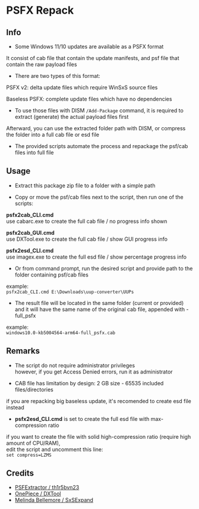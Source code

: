 # PSFX Repack

## Info

- Some Windows 11/10 updates are available as a PSFX format

It consist of cab file that contain the update manifests, and psf file that contain the raw payload files

- There are two types of this format:

PSFX v2: delta update files which require WinSxS source files

Baseless PSFX: complete update files which have no dependencies

- To use those files with DISM `/Add-Package` command, it is required to extract (generate) the actual payload files first

Afterward, you can use the extracted folder path with DISM, or compress the folder into a full cab file or esd file

- The provided scripts automate the process and repackage the psf/cab files into full file

## Usage

- Extract this package zip file to a folder with a simple path

- Copy or move the psf/cab files next to the script, then run one of the scripts:

**psfx2cab_CLI.cmd**  
use cabarc.exe to create the full cab file / no progress info shown

**psfx2cab_GUI.cmd**  
use DXTool.exe to create the full cab file / show GUI progress info

**psfx2esd_CLI.cmd**  
use imagex.exe to create the full esd file / show percentage progress info

- Or from command prompt, run the desired script and provide path to the folder containing psf/cab files

example:  
`psfx2cab_CLI.cmd E:\Downloads\uup-converter\UUPs`

- The result file will be located in the same folder (current or provided)  
and it will have the same name of the original cab file, appended with -full_psfx

example:  
`windows10.0-kb5004564-arm64-full_psfx.cab`

## Remarks

- The script do not require administrator privileges  
however, if you get Access Denied errors, run it as administrator

- CAB file has limitation by design: 2 GB size - 65535 included files/directories

if you are repacking big baseless update, it's recomended to create esd file instead

- **psfx2esd_CLI.cmd** is set to create the full esd file with max-compression ratio

if you want to create the file with solid high-compression ratio (require high amount of CPU/RAM),  
edit the script and uncomment this line:  
`set compress=LZMS`

## Credits

- [PSFExtractor / th1r5bvn23](https://github.com/Secant1006/PSFExtractor)  
- [OnePiece / DXTool](https://ryanvm.net/forum/viewtopic.php?f=7&t=9945)
- [Melinda Bellemore / SxSExpand](https://forums.mydigitallife.net/members/superbubble.250156/)
